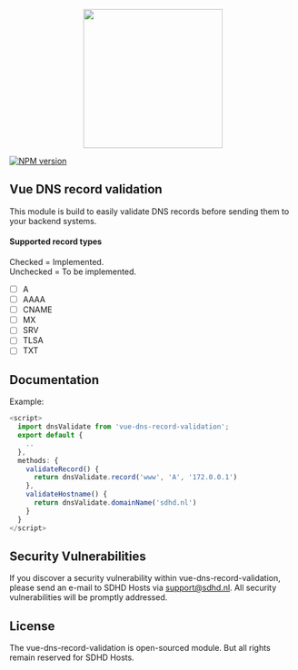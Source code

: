 <p align="center"><a href="https://www.sdhd.nl/link.php?id=29" alt="Secure & Reliable Hosting"><img src="https://www.sdhd.nl/assets/img/logo.png" width="245px;"></a></p>

[![NPM version][npm-image]][npm-url]

## Vue DNS record validation
This module is build to easily validate DNS records before sending them to your backend systems.

#### Supported record types
Checked = Implemented.<br>
Unchecked = To be implemented.

- [ ] A
- [ ] AAAA
- [ ] CNAME
- [ ] MX
- [ ] SRV
- [ ] TLSA
- [ ] TXT

## Documentation
Example:
```javascript
<script>
  import dnsValidate from 'vue-dns-record-validation';
  export default {
    ..
  },
  methods: {
    validateRecord() {
      return dnsValidate.record('www', 'A', '172.0.0.1')
    },
    validateHostname() {
      return dnsValidate.domainName('sdhd.nl')
    }
  }
</script>
```

## Security Vulnerabilities
If you discover a security vulnerability within vue-dns-record-validation, please send an e-mail to SDHD Hosts via [support@sdhd.nl](mailto:support@sdhd.nl). All security vulnerabilities will be promptly addressed.

## License
The vue-dns-record-validation is open-sourced module. But all rights remain reserved for SDHD Hosts.

[npm-image]: https://img.shields.io/npm/v/vue-dns-record-validation.svg?style=flat-square
[npm-url]: https://www.npmjs.com/package/vue-dns-record-validation
